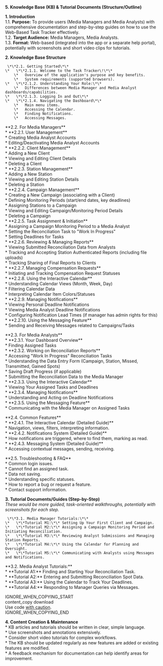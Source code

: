 

**5\. Knowledge Base (KB) & Tutorial Documents (Structure/Outline)**

**1\. Introduction**  
1.1. **Purpose:** To provide users (Media Managers and Media Analysts) with comprehensive documentation and step-by-step guides on how to use the Web-Based Task Tracker effectively.  
1.2. **Target Audience:** Media Managers, Media Analysts.  
1.3. **Format:** Web-based (integrated into the app or a separate help portal), potentially with screenshots and short video clips for tutorials.

**2\. Knowledge Base Structure**

     \*\*2.1. Getting Started\*\*  
    \*   \*\*2.1.1. Welcome to the Task Tracker\!\*\*  
        \*   Overview of the application's purpose and key benefits.  
        \*   System requirements (supported browsers).  
    \*   \*\*2.1.2. Understanding Your Role:\*\*  
        \*   Differences between Media Manager and Media Analyst dashboards/capabilities.  
    \*   \*\*2.1.3. Logging In and Out\*\*  
    \*   \*\*2.1.4. Navigating the Dashboard\*\*  
        \*   Main menu items.  
        \*   Accessing the Calendar.  
        \*   Finding Notifications.  
        \*   Accessing Messages.

\*\*2.2. For Media Managers\*\*  
    \*   \*\*2.2.1. User Management\*\*  
        \*   Creating Media Analyst Accounts  
        \*   Editing/Deactivating Media Analyst Accounts  
    \*   \*\*2.2.2. Client Management\*\*  
        \*   Adding a New Client  
        \*   Viewing and Editing Client Details  
        \*   Deleting a Client  
    \*   \*\*2.2.3. Station Management\*\*  
        \*   Adding a New Station  
        \*   Viewing and Editing Station Details  
        \*   Deleting a Station  
    \*   \*\*2.2.4. Campaign Management\*\*  
        \*   Creating a New Campaign (associating with a Client)  
        \*   Defining Monitoring Periods (start/end dates, key deadlines)  
        \*   Assigning Stations to a Campaign  
        \*   Viewing and Editing Campaign/Monitoring Period Details  
        \*   Deleting a Campaign  
    \*   \*\*2.2.5. Task Assignment & Initiation\*\*  
        \*   Assigning a Campaign Monitoring Period to a Media Analyst  
        \*   Setting the Reconciliation Task to "Work In Progress"  
        \*   Setting Deadlines for Tasks  
    \*   \*\*2.2.6. Reviewing & Managing Reports\*\*  
        \*   Viewing Submitted Reconciliation Data from Analysts  
        \*   Tracking and Accepting Station Authenticated Reports (including file uploads)  
        \*   Tracking Sharing of Final Reports to Clients  
    \*   \*\*2.2.7. Managing Compensation Requests\*\*  
        \*   Initiating and Tracking Compensation Request Statuses  
    \*   \*\*2.2.8. Using the Interactive Calendar\*\*  
        \*   Understanding Calendar Views (Month, Week, Day)  
        \*   Filtering Calendar Data  
        \*   Interpreting Calendar Item Colors/Statuses  
    \*   \*\*2.2.9. Managing Notifications\*\*  
        \*   Viewing Personal Deadline Notifications  
        \*   Viewing Media Analyst Deadline Notifications  
        \*   Configuring Notification Lead Times (if manager has admin rights for this)  
    \*   \*\*2.2.10. Using the Messaging Feature\*\*  
        \*   Sending and Receiving Messages related to Campaigns/Tasks

\*\*2.3. For Media Analysts\*\*  
    \*   \*\*2.3.1. Your Dashboard Overview\*\*  
        \*   Finding Assigned Tasks  
    \*   \*\*2.3.2. Working on Reconciliation Reports\*\*  
        \*   Accessing "Work In Progress" Reconciliation Tasks  
        \*   Understanding the Data Entry Form (Campaign, Station, Missed, Transmitted, Gained Spots)  
        \*   Saving Draft Progress (if applicable)  
        \*   Submitting the Reconciliation Data to the Media Manager  
    \*   \*\*2.3.3. Using the Interactive Calendar\*\*  
        \*   Viewing Your Assigned Tasks and Deadlines  
    \*   \*\*2.3.4. Managing Notifications\*\*  
        \*   Understanding and Acting on Deadline Notifications  
    \*   \*\*2.3.5. Using the Messaging Feature\*\*  
        \*   Communicating with the Media Manager on Assigned Tasks

\*\*2.4. Common Features\*\*  
    \*   \*\*2.4.1. The Interactive Calendar (Detailed Guide)\*\*  
        \*   Navigation, views, filters, interpreting information.  
    \*   \*\*2.4.2. Notifications System (Detailed Guide)\*\*  
        \*   How notifications are triggered, where to find them, marking as read.  
    \*   \*\*2.4.3. Messaging System (Detailed Guide)\*\*  
        \*   Accessing contextual messages, sending, receiving.

\*\*2.5. Troubleshooting & FAQ\*\*  
    \*   Common login issues.  
    \*   Cannot find an assigned task.  
    \*   Data not saving.  
    \*   Understanding specific statuses.  
    \*   How to report a bug or request a feature.  
    \*   Contact support information.  
   

**3\. Tutorial Documents/Guides (Step-by-Step)**  
*These would be more guided, task-oriented walkthroughs, potentially with screenshots for each step.*

     \*\*3.1. Media Manager Tutorials:\*\*  
    \*   \*\*Tutorial M1:\*\* Setting Up Your First Client and Campaign.  
    \*   \*\*Tutorial M2:\*\* Assigning a Campaign Monitoring Period and Initiating Reconciliation.  
    \*   \*\*Tutorial M3:\*\* Reviewing Analyst Submissions and Managing Station Reports.  
    \*   \*\*Tutorial M4:\*\* Using the Calendar for Planning and Oversight.  
    \*   \*\*Tutorial M5:\*\* Communicating with Analysts using Messages and Notifications.

\*\*3.2. Media Analyst Tutorials:\*\*  
    \*   \*\*Tutorial A1:\*\* Finding and Starting Your Reconciliation Task.  
    \*   \*\*Tutorial A2:\*\* Entering and Submitting Reconciliation Spot Data.  
    \*   \*\*Tutorial A3:\*\* Using the Calendar to Track Your Deadlines.  
    \*   \*\*Tutorial A4:\*\* Responding to Manager Queries via Messages.  
     
IGNORE\_WHEN\_COPYING\_START  
content\_copy download  
Use code [with caution](https://support.google.com/legal/answer/13505487).  
IGNORE\_WHEN\_COPYING\_END

**4\. Content Creation & Maintenance**  
\* KB articles and tutorials should be written in clear, simple language.  
\* Use screenshots and annotations extensively.  
\* Consider short video tutorials for complex workflows.  
\* The KB should be updated regularly as new features are added or existing features are modified.  
\* A feedback mechanism for documentation can help identify areas for improvement.

